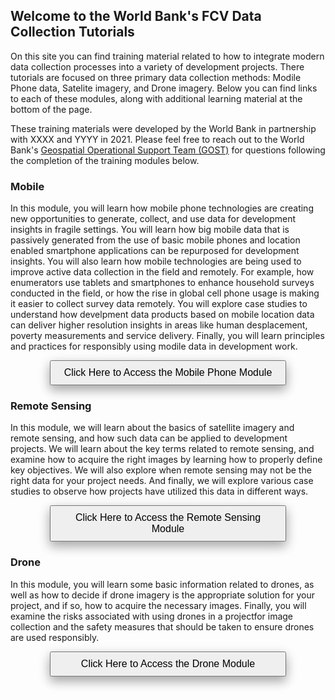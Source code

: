 ## Welcome to the World Bank's FCV Data Collection Tutorials

On this site you can find training material related to how to integrate modern data collection processes into a variety of development projects. There tutorials are focused on three primary data collection methods: Modile Phone data, Satelite imagery, and Drone imagery. Below you can find links to each of these modules, along with additional learning material at the bottom of the page. 

These training materials were developed by the World Bank in partnership with XXXX and YYYY in 2021. Please feel free to reach out to the World Bank's [Geospatial Operational Support Team (GOST)](https://www.worldbank.org/en/research/brief/geospatial-operations-support-team-at-the-world-bank) for questions following the completion of the training modules below. 

### Mobile

In this module, you will learn how mobile phone technologies are creating new opportunities to generate, collect, and use data for development insights in fragile settings. You will learn how big mobile data that is passively generated from the use of basic mobile phones and location enabled smartphone applications can be repurposed for development insights. You will also learn how mobile technologies are being used to improve active data collection in the field and remotely. For example, how enumerators use tablets and smartphones to enhance household surveys conducted in the field, or how the rise in global cell phone usage is making it easier to collect survey data remotely. You will explore case studies to understand how develpment data products based on mobile location data can deliver higher resolution insights in areas like human desplacement, poverty measurements and service delivery. Finally, you will learn principles and practices for responsibly using modile data in development work.

<button name="button" onclick="http://www.google.com" style="width:75%;padding:9px 18px;font-size: 16px; box-shadow: 0 8px 16px 0 rgba(0,0,0,0.2), 0 6px 20px 0 rgba(0,0,0,0.19);margin: 0 auto;display: block;">Click Here to Access the Mobile Phone Module</button>


### Remote Sensing

In this module, we will learn about the basics of satellite imagery and remote sensing, and how such data can be applied to development projects. We will learn about the key terms related to remote sensing, and examine how to acquire the right images by learning how to properly define key objectives. We will also explore when remote sensing may not be the right data for your project needs. And finally, we will explore various case studies to observe how projects have utilized this data in different ways.
 
<button name="button" onclick="http://www.google.com" style="width:75%;padding:9px 18px;font-size: 16px; box-shadow: 0 8px 16px 0 rgba(0,0,0,0.2), 0 6px 20px 0 rgba(0,0,0,0.19);margin: 0 auto;display: block;">Click Here to Access the Remote Sensing Module</button>


### Drone

In this module, you will learn some basic information related to drones, as well as how to decide if drone imagery is the appropriate solution for your project, and if so, how to acquire the necessary images. Finally, you will examine the risks associated with using drones in a projectfor image collection and the safety measures that should be taken to ensure drones are used responsibly.  

<button name="button" onclick="http://www.google.com" style="width:75%;padding:9px 18px;font-size: 16px; box-shadow: 0 8px 16px 0 rgba(0,0,0,0.2), 0 6px 20px 0 rgba(0,0,0,0.19);margin: 0 auto;display: block;">Click Here to Access the Drone Module</button>

<!--
```markdown
Syntax highlighted code block

# Header 1
## Header 2
### Header 3

- Bulleted
- List

1. Numbered
2. List

**Bold** and _Italic_ and `Code` text

[Link](url) and ![Image](src)
```

For more details see [GitHub Flavored Markdown](https://guides.github.com/features/mastering-markdown/).

Your Pages site will use the layout and styles from the Jekyll theme you have selected in your [repository settings](https://github.com/Gabe-Levin/FCV_DataCollectionTutorials/settings/pages). The name of this theme is saved in the Jekyll `_config.yml` configuration file.

Having trouble with Pages? Check out our [documentation](https://docs.github.com/categories/github-pages-basics/) or [contact support](https://support.github.com/contact) and we’ll help you sort it out.
-->
